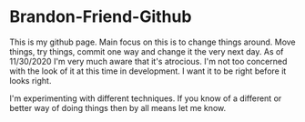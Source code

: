 # Brandon-Friend-Github

This is my github page. Main focus on this is to change things around. Move things, try things, commit one way and change it the very next day. As of 11/30/2020
I'm very much aware that it's atrocious. I'm not too concerned with the look of it at this time in development. I want it to be right before it looks right.

I'm experimenting with different techniques. If you know of a different or better way of doing things then by all means let me know.
